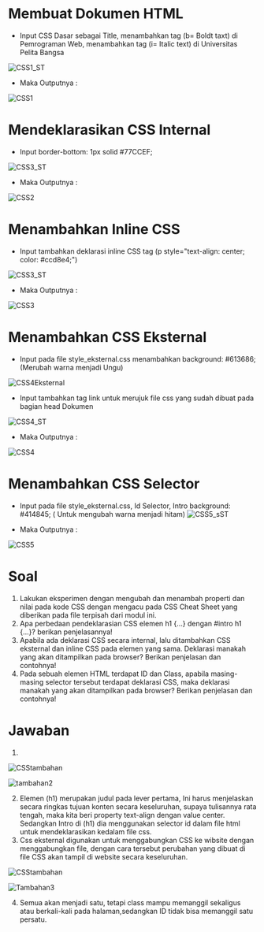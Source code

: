 # Membuat Dokumen HTML
* Input CSS  Dasar sebagai Title, menambahkan tag (b= Boldt taxt) di Pemrograman Web, menambahkan tag (i= Italic text) di Universitas Pelita Bangsa

![CSS1_ST](https://user-images.githubusercontent.com/56245855/113674066-f2ca0300-96e3-11eb-8a94-bd33b80acf7e.PNG)

* Maka Outputnya : 

![CSS1](https://user-images.githubusercontent.com/56245855/113674186-1ee58400-96e4-11eb-9147-88cfd3addae5.PNG)


# Mendeklarasikan CSS Internal
* Input border-bottom: 1px solid #77CCEF;

![CSS3_ST](https://user-images.githubusercontent.com/56245855/113675445-8d771180-96e5-11eb-90ff-f3e288a49786.PNG)

* Maka Outputnya : 

![CSS2](https://user-images.githubusercontent.com/56245855/113674694-a9c67e80-96e4-11eb-8f01-351265c6e52b.PNG)


# Menambahkan Inline CSS
* Input tambahkan deklarasi inline CSS tag (p style="text-align: center; color: #ccd8e4;")

![CSS3_ST](https://user-images.githubusercontent.com/56245855/113674846-d9758680-96e4-11eb-9878-46c9bcad0b42.PNG)

* Maka Outputnya : 

![CSS3](https://user-images.githubusercontent.com/56245855/113674887-ec885680-96e4-11eb-8101-ca54106f0d47.PNG)


# Menambahkan CSS Eksternal
* Input pada file style_eksternal.css menambahkan background: #613686; (Merubah warna menjadi Ungu)

![CSS4Eksternal](https://user-images.githubusercontent.com/56245855/113676038-2e65cc80-96e6-11eb-9cd8-bcf714ca834f.PNG)

* Input tambahkan tag link untuk merujuk file css yang sudah dibuat pada bagian head Dokumen

![CSS4_ST](https://user-images.githubusercontent.com/56245855/113676184-581ef380-96e6-11eb-9c11-5aae435dbfcb.PNG)

* Maka Outputnya :

![CSS4](https://user-images.githubusercontent.com/56245855/113676363-8b618280-96e6-11eb-9541-863f67843999.PNG)


# Menambahkan CSS Selector
* Input pada file style_eksternal.css, Id Selector, Intro background: #414845; ( Untuk mengubah warna menjadi hitam)
![CSS5_sST](https://user-images.githubusercontent.com/56245855/113677344-ad0f3980-96e7-11eb-8bc6-c506e311e754.PNG)

* Maka Outputnya : 

![CSS5](https://user-images.githubusercontent.com/56245855/113677403-c0220980-96e7-11eb-942a-6db76698d734.PNG)



#  Soal

1. Lakukan eksperimen dengan mengubah dan menambah properti dan nilai pada kode CSS
dengan mengacu pada CSS Cheat Sheet yang diberikan pada file terpisah dari modul ini.
2. Apa perbedaan pendeklarasian CSS elemen h1 {...} dengan #intro h1 {...}? berikan
penjelasannya!
3. Apabila ada deklarasi CSS secara internal, lalu ditambahkan CSS eksternal dan inline CSS pada
elemen yang sama. Deklarasi manakah yang akan ditampilkan pada browser? Berikan
penjelasan dan contohnya!
4. Pada sebuah elemen HTML terdapat ID dan Class, apabila masing-masing selector tersebut
terdapat deklarasi CSS, maka deklarasi manakah yang akan ditampilkan pada browser?
Berikan penjelasan dan contohnya!

# Jawaban
1. 
![CSStambahan](https://user-images.githubusercontent.com/56245855/113689446-91f6f680-96f4-11eb-8ca7-ebde02833ccc.PNG)

![tambahan2](https://user-images.githubusercontent.com/56245855/113689500-a0dda900-96f4-11eb-8138-475d2a24c084.PNG)


2. Elemen (h1) merupakan judul pada lever pertama, Ini harus menjelaskan secara ringkas tujuan konten secara keseluruhan, supaya tulisannya rata tengah, maka kita beri property text-align dengan value center. Sedangkan Intro di (h1) dia menggunakan selector id dalam file html untuk mendeklarasikan kedalam file css.
3. Css eksternal digunakan untuk menggabungkan CSS ke wibsite dengan menggabungkan file, dengan cara tersebut perubahan yang dibuat di file CSS akan tampil di website  secara keseluruhan.

![CSStambahan](https://user-images.githubusercontent.com/56245855/113691417-958b7d00-96f6-11eb-9f4e-52e094ddf850.PNG)

![Tambahan3](https://user-images.githubusercontent.com/56245855/113691439-9c19f480-96f6-11eb-8a36-8934c54978d1.PNG)

4. Semua akan menjadi satu, tetapi class mampu memanggil sekaligus atau berkali-kali pada halaman,sedangkan ID  tidak bisa memanggil satu persatu.
